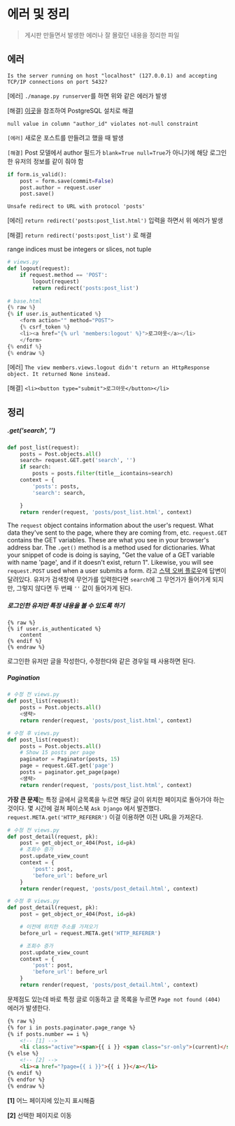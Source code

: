 # 에러 및 정리

> 게시판 만들면서 발생한 에러나 잘 몰랐던 내용을 정리한 파일



## 에러

```
Is the server running on host "localhost" (127.0.0.1) and accepting
TCP/IP connections on port 5432?
```

[에러] `./manage.py runserver`를 하면 위와 같은 에러가 발생

[해결] [이곳](https://stackoverflow.com/questions/37307346/is-the-server-running-on-host-localhost-1-and-accepting-tcp-ip-connections)을 참조하여 PostgreSQL 설치로 해결



```
null value in column "author_id" violates not-null constraint
```

`[에러]` 새로운 포스트를 만들려고 했을 때 발생

`[해결]`  Post 모델에서 author 필드가 `blank=True null=True`가 아니기에 해당 로그인한 유저의 정보를 같이 줘야 함

```python
if form.is_valid():
    post = form.save(commit=False)
    post.author = request.user
    post.save()
```



```
Unsafe redirect to URL with protocol 'posts'
```

[에러] `return redirect('posts:post_list.html')` 입력을 하면서 위 에러가 발생

[해결] `return redirect('posts:post_list')` 로 해결

range indices must be integers or slices, not tuple

```python
# views.py
def logout(request):
    if request.method == 'POST':
        logout(request)
        return redirect('posts:post_list')
    
# base.html
{% raw %}
{% if user.is_authenticated %}
    <form action="" method="POST">
    {% csrf_token %}
    <li><a href="{% url 'members:logout' %}">로그아웃</a></li>
    </form>
{% endif %}
{% endraw %}
```

[에러] `The view members.views.logout didn't return an HttpResponse object. It returned None instead.` 

[해결] `<li><button type="submit">로그아웃</button></li>` 





## 정리

##### .get('search', '')

```python
def post_list(request):
    posts = Post.objects.all()
    search= request.GET.get('search', '')
    if search:
        posts = posts.filter(title__icontains=search)
    context = {
        'posts': posts,
        'search': search,

    }
    return render(request, 'posts/post_list.html', context)
```

The `request` object contains information about the user's request. What data they've sent to the page, where they are coming from, etc. `request.GET` contains the GET variables. These are what you see in your browser's address bar. The `.get()` method is a method used for dictionaries. What your snippet of code is doing is saying, "Get the value of a GET variable with name 'page', and if it doesn't exist, return 1". Likewise, you will see `request.POST` used when a user submits a form. 라고 [스택 오버 플로우](https://stackoverflow.com/questions/44598962/what-does-request-get-get-means)에 답변이 달려있다. 유저가 검색창에 무언가를 입력한다면 `search`에 그 무언가가 들어가게 되지만, 그렇지 않다면 두 번째  `''` 값이 들어가게 된다.

##### 로그인한 유저만 특정 내용을 볼 수 있도록 하기

```
{% raw %}
{% if user.is_authenticated %}
    content 
{% endif %}
{% endraw %}
```

로그인한 유저만 글을 작성한다, 수정한다와 같은 경우일 때 사용하면 된다.



##### Pagination

```python
# 수정 전 views.py
def post_list(request):
    posts = Post.objects.all()
    <생략>
    return render(request, 'posts/post_list.html', context)

# 수정 후 views.py
def post_list(request):
    posts = Post.objects.all()
    # Show 15 posts per page
    paginator = Paginator(posts, 15)
    page = request.GET.get('page')
    posts = paginator.get_page(page)
    <생략>
    return render(request, 'posts/post_list.html', context)
```

**가장 큰 문제**는 특정 글에서 글목록을 누르면 해당 글이 위치한 페이지로 돌아가야 하는 것이다. 몇 시간에 걸쳐 페이스북 `Ask Django` 에서 발견했다. `request.META.get('HTTP_REFERER')` 이걸 이용하면 이전 URL을 가져온다.

```python
# 수정 전 views.py
def post_detail(request, pk):
    post = get_object_or_404(Post, id=pk)
    # 조회수 증가
    post.update_view_count
    context = {
        'post': post,
        'before_url': before_url
    }
    return render(request, 'posts/post_detail.html', context)

# 수정 후 views.py
def post_detail(request, pk):
    post = get_object_or_404(Post, id=pk)

    # 이전에 위치한 주소를 가져오기
    before_url = request.META.get('HTTP_REFERER')

    # 조회수 증가
    post.update_view_count
    context = {
        'post': post,
        'before_url': before_url
    }
    return render(request, 'posts/post_detail.html', context)
```

문제점도 있는데 바로 특정 글로 이동하고 글 목록을 누르면 `Page not found (404)` 에러가 발생한다.



```html
{% raw %}
{% for i in posts.paginator.page_range %}
{% if posts.number == i %}
	<!-- [1] -->
    <li class="active"><span>{{ i }} <span class="sr-only">(current)</span></span></li>
{% else %}
	<!-- [2] -->
    <li><a href="?page={{ i }}">{{ i }}</a></li>
{% endif %}
{% endfor %}
{% endraw %}
```

**[1]** 어느 페이지에 있는지 표시해줌

**[2]** 선택한 페이지로 이동